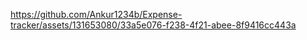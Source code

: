 
https://github.com/Ankur1234b/Expense-tracker/assets/131653080/33a5e076-f238-4f21-abee-8f9416cc443a

